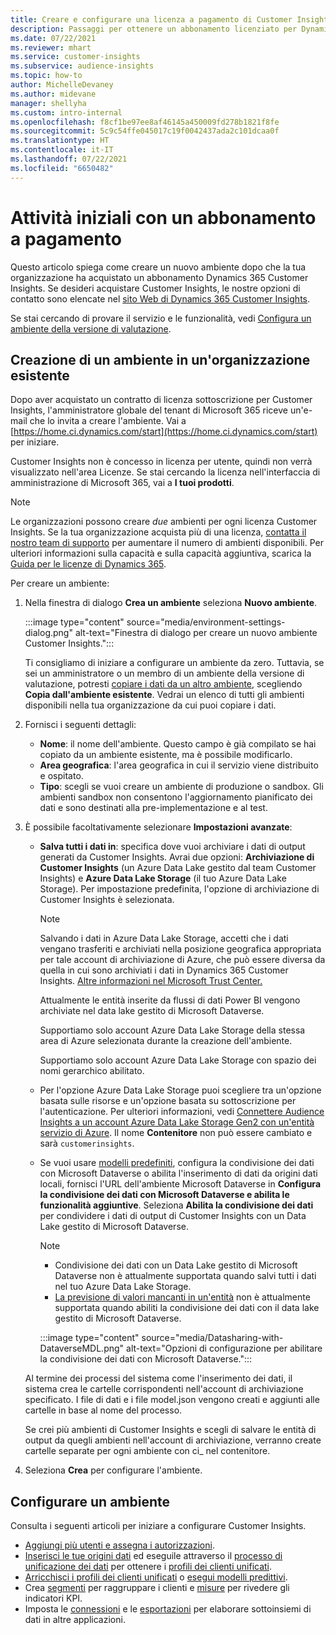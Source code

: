 ```yaml
---
title: Creare e configurare una licenza a pagamento di Customer Insights
description: Passaggi per ottenere un abbonamento licenziato per Dynamics 365 Customer Insights e configurarlo.
ms.date: 07/22/2021
ms.reviewer: mhart
ms.service: customer-insights
ms.subservice: audience-insights
ms.topic: how-to
author: MichelleDevaney
ms.author: midevane
manager: shellyha
ms.custom: intro-internal
ms.openlocfilehash: f8cf1be97ee8af46145a450009fd278b1821f8fe
ms.sourcegitcommit: 5c9c54ffe045017c19f0042437ada2c101dcaa0f
ms.translationtype: HT
ms.contentlocale: it-IT
ms.lasthandoff: 07/22/2021
ms.locfileid: "6650482"
---
```

# <a name="get-started-with-a-paid-subscription"></a>Attività iniziali con un abbonamento a pagamento

Questo articolo spiega come creare un nuovo ambiente dopo che la tua organizzazione ha acquistato un abbonamento Dynamics 365 Customer Insights. Se desideri acquistare Customer Insights, le nostre opzioni di contatto sono elencate nel [sito Web di Dynamics 365 Customer Insights](https://dynamics.microsoft.com/ai/customer-insights/). 

Se stai cercando di provare il servizio e le funzionalità, vedi [Configura un ambiente della versione di valutazione](get-started-trial.md).

## <a name="create-an-environment-in-an-existing-organization"></a>Creazione di un ambiente in un'organizzazione esistente

Dopo aver acquistato un contratto di licenza sottoscrizione per Customer Insights, l'amministratore globale del tenant di Microsoft 365 riceve un'e-mail che lo invita a creare l'ambiente. Vai a [https://home.ci.dynamics.com/start](https://home.ci.dynamics.com/start) per iniziare. 

Customer Insights non è concesso in licenza per utente, quindi non verrà visualizzato nell'area Licenze. Se stai cercando la licenza nell'interfaccia di amministrazione di Microsoft 365, vai a **I tuoi prodotti**. 

> [!NOTE]
> Le organizzazioni possono creare *due* ambienti per ogni licenza Customer Insights. Se la tua organizzazione acquista più di una licenza, [contatta il nostro team di supporto](https://go.microsoft.com/fwlink/?linkid=2079641) per aumentare il numero di ambienti disponibili. Per ulteriori informazioni sulla capacità e sulla capacità aggiuntiva, scarica la [Guida per le licenze di Dynamics 365](https://go.microsoft.com/fwlink/?LinkId=866544).

Per creare un ambiente:

1. Nella finestra di dialogo **Crea un ambiente** seleziona **Nuovo ambiente**.

   :::image type="content" source="media/environment-settings-dialog.png" alt-text="Finestra di dialogo per creare un nuovo ambiente Customer Insights.":::

   Ti consigliamo di iniziare a configurare un ambiente da zero. Tuttavia, se sei un amministratore o un membro di un ambiente della versione di valutazione, potresti [copiare i dati da un altro ambiente](manage-environments.md#copy-the-environment-configuration), scegliendo **Copia dall'ambiente esistente**. Vedrai un elenco di tutti gli ambienti disponibili nella tua organizzazione da cui puoi copiare i dati.

1. Fornisci i seguenti dettagli:
   - **Nome**: il nome dell'ambiente. Questo campo è già compilato se hai copiato da un ambiente esistente, ma è possibile modificarlo.
   - **Area geografica**: l'area geografica in cui il servizio viene distribuito e ospitato.
   - **Tipo**: scegli se vuoi creare un ambiente di produzione o sandbox. Gli ambienti sandbox non consentono l'aggiornamento pianificato dei dati e sono destinati alla pre-implementazione e al test.
   
1. È possibile facoltativamente selezionare **Impostazioni avanzate**:

   - **Salva tutti i dati in**: specifica dove vuoi archiviare i dati di output generati da Customer Insights. Avrai due opzioni: **Archiviazione di Customer Insights** (un Azure Data Lake gestito dal team Customer Insights) e **Azure Data Lake Storage** (il tuo Azure Data Lake Storage). Per impostazione predefinita, l'opzione di archiviazione di Customer Insights è selezionata.

     > [!NOTE]
     > Salvando i dati in Azure Data Lake Storage, accetti che i dati vengano trasferiti e archiviati nella posizione geografica appropriata per tale account di archiviazione di Azure, che può essere diversa da quella in cui sono archiviati i dati in Dynamics 365 Customer Insights. [Altre informazioni nel Microsoft Trust Center.](https://www.microsoft.com/trust-center)
     >
     > Attualmente le entità inserite da flussi di dati Power BI vengono archiviate nel data lake gestito di Microsoft Dataverse. 
     > 
     > Supportiamo solo account Azure Data Lake Storage della stessa area di Azure selezionata durante la creazione dell'ambiente. 
     > 
     > Supportiamo solo account Azure Data Lake Storage con spazio dei nomi gerarchico abilitato.


   - Per l'opzione Azure Data Lake Storage puoi scegliere tra un'opzione basata sulle risorse e un'opzione basata su sottoscrizione per l'autenticazione. Per ulteriori informazioni, vedi [Connettere Audience Insights a un account Azure Data Lake Storage Gen2 con un'entità servizio di Azure](connect-service-principal.md). Il nome **Contenitore** non può essere cambiato e sarà `customerinsights`.
   
   - Se vuoi usare [modelli predefiniti](predictions-overview.md#out-of-box-models), configura la condivisione dei dati con Microsoft Dataverse o abilita l'inserimento di dati da origini dati locali, fornisci l'URL dell'ambiente Microsoft Dataverse in **Configura la condivisione dei dati con Microsoft Dataverse e abilita le funzionalità aggiuntive**. Seleziona **Abilita la condivisione dei dati** per condividere i dati di output di Customer Insights con un Data Lake gestito di Microsoft Dataverse.

     > [!NOTE]
     > - Condivisione dei dati con un Data Lake gestito di Microsoft Dataverse non è attualmente supportata quando salvi tutti i dati nel tuo Azure Data Lake Storage.
     > - [La previsione di valori mancanti in un'entità](predictions.md) non è attualmente supportata quando abiliti la condivisione dei dati con il data lake gestito di Microsoft Dataverse.

     :::image type="content" source="media/Datasharing-with-DataverseMDL.png" alt-text="Opzioni di configurazione per abilitare la condivisione dei dati con Microsoft Dataverse.":::

   Al termine dei processi del sistema come l'inserimento dei dati, il sistema crea le cartelle corrispondenti nell'account di archiviazione specificato. I file di dati e i file model.json vengono creati e aggiunti alle cartelle in base al nome del processo.

   Se crei più ambienti di Customer Insights e scegli di salvare le entità di output da quegli ambienti nell'account di archiviazione, verranno create cartelle separate per ogni ambiente con ci_<environmentid> nel contenitore.

1. Seleziona **Crea** per configurare l'ambiente. 

## <a name="configure-an-environment"></a>Configurare un ambiente

Consulta i seguenti articoli per iniziare a configurare Customer Insights. 

- [Aggiungi più utenti e assegna i autorizzazioni](permissions.md).
- [Inserisci le tue origini dati](data-sources.md) ed eseguile attraverso il [processo di unificazione dei dati](data-unification.md) per ottenere i [profili dei clienti unificati](customer-profiles.md).
- [Arricchisci i profili dei clienti unificati](enrichment-hub.md) o [esegui modelli predittivi](predictions-overview.md).
- Crea [segmenti](segments.md) per raggruppare i clienti e [misure](measures.md) per rivedere gli indicatori KPI.
- Imposta le [connessioni](connections.md) e le [esportazioni](export-destinations.md) per elaborare sottoinsiemi di dati in altre applicazioni.

